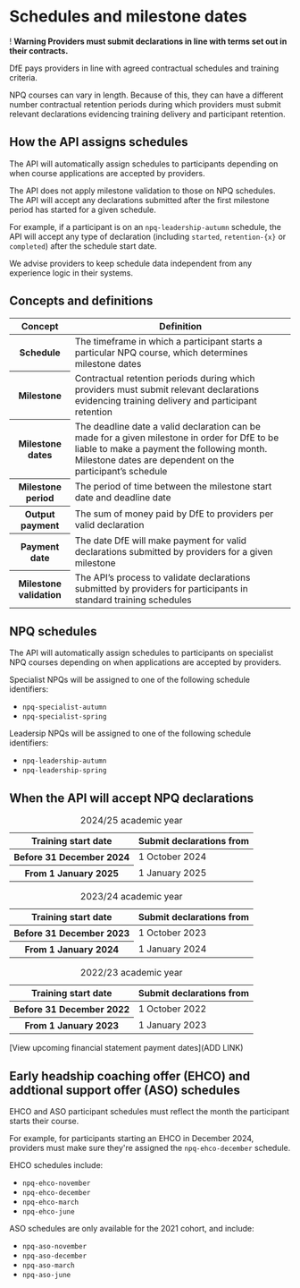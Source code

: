 # Schedules and milestone dates

<div class="govuk-warning-text">
  <span class="govuk-warning-text__icon" aria-hidden="true">!</span>
  <strong class="govuk-warning-text__text">
    <span class="govuk-visually-hidden">Warning</span>
    Providers must submit declarations in line with terms set out in their contracts.
  </strong>
</div>

DfE pays providers in line with agreed contractual schedules and training criteria.

NPQ courses can vary in length. Because of this, they can have a different number contractual retention periods during which providers must submit relevant declarations evidencing training delivery and participant retention.

## How the API assigns schedules

The API will automatically assign schedules to participants depending on when course applications are accepted by providers.

The API does not apply milestone validation to those on NPQ schedules. The API will accept any declarations submitted after the first milestone period has started for a given schedule.

For example, if a participant is on an `npq-leadership-autumn` schedule, the API will accept any type of declaration (including `started`, `retention-{x}` or `completed`) after the schedule start date.

<div class="govuk-inset-text">
We advise providers to keep schedule data independent from any experience logic in their systems.
</div>

## Concepts and definitions

<table class="govuk-table">
  <thead class="govuk-table__head">
    <tr class="govuk-table__row">
      <th scope="col" class="govuk-table__header">Concept</th>
      <th scope="col" class="govuk-table__header">Definition</th>
    </tr>
  </thead>
  <tbody class="govuk-table__body">
    <tr class="govuk-table__row">
      <th scope="row" class="govuk-table__header">Schedule</th>
      <td class="govuk-table__cell">The timeframe in which a participant starts a particular NPQ course, which determines milestone dates</td>
    </tr>
    <tr class="govuk-table__row">
      <th scope="row" class="govuk-table__header">Milestone</th>
      <td class="govuk-table__cell">Contractual retention periods during which providers must submit relevant declarations evidencing training delivery and participant retention</td>
    </tr>
    <tr class="govuk-table__row">
      <th scope="row" class="govuk-table__header">Milestone dates</th>
      <td class="govuk-table__cell">The deadline date a valid declaration can be made for a given milestone in order for DfE to be liable to make a payment the following month. Milestone dates are dependent on the participant’s schedule</td>
    </tr>
     <tr class="govuk-table__row">
      <th scope="row" class="govuk-table__header">Milestone period</th>
      <td class="govuk-table__cell">The period of time between the milestone start date and deadline date</td>
    </tr>
     <tr class="govuk-table__row">
      <th scope="row" class="govuk-table__header">Output payment</th>
      <td class="govuk-table__cell">The sum of money paid by DfE to providers per valid declaration</td>
    </tr>
     <tr class="govuk-table__row">
      <th scope="row" class="govuk-table__header">Payment date</th>
      <td class="govuk-table__cell">The date DfE will make payment for valid declarations submitted by providers for a given milestone</td>
    </tr>
     <tr class="govuk-table__row">
      <th scope="row" class="govuk-table__header">Milestone validation</th>
      <td class="govuk-table__cell">The API’s process to validate declarations submitted by providers for participants in standard training schedules</td>
    </tr>
  </tbody>
</table>

## NPQ schedules 

The API will automatically assign schedules to participants on specialist NPQ courses depending on when applications are accepted by providers.

Specialist NPQs will be assigned to one of the following schedule identifiers:

* `npq-specialist-autumn`
* `npq-specialist-spring`

Leadersip NPQs will be assigned to one of the following schedule identifiers:

* `npq-leadership-autumn`
* `npq-leadership-spring`

## When the API will accept NPQ declarations 

<table class="govuk-table">
  <caption class="govuk-table__caption govuk-table__caption--m">2024/25 academic year</caption>
  <thead class="govuk-table__head">
    <tr class="govuk-table__row">
      <th scope="col" class="govuk-table__header">Training start date</th>
      <th scope="col" class="govuk-table__header">Submit declarations from</th>
    </tr>
  </thead>
  <tbody class="govuk-table__body">
    <tr class="govuk-table__row">
      <th scope="row" class="govuk-table__header">Before 31 December 2024</th>
      <td class="govuk-table__cell">1 October 2024</td>
    </tr>
    <tr class="govuk-table__row">
      <th scope="row" class="govuk-table__header">From 1 January 2025</th>
      <td class="govuk-table__cell">1 January 2025</td>
    </tr>
  </tbody>
</table>

<table class="govuk-table">
  <caption class="govuk-table__caption govuk-table__caption--m">2023/24 academic year</caption>
  <thead class="govuk-table__head">
    <tr class="govuk-table__row">
      <th scope="col" class="govuk-table__header">Training start date</th>
      <th scope="col" class="govuk-table__header">Submit declarations from</th>
    </tr>
  </thead>
  <tbody class="govuk-table__body">
    <tr class="govuk-table__row">
      <th scope="row" class="govuk-table__header">Before 31 December 2023</th>
      <td class="govuk-table__cell">1 October 2023</td>
    </tr>
    <tr class="govuk-table__row">
      <th scope="row" class="govuk-table__header">From 1 January 2024</th>
      <td class="govuk-table__cell">1 January 2024</td>
    </tr>
  </tbody>
</table>

<table class="govuk-table">
  <caption class="govuk-table__caption govuk-table__caption--m">2022/23 academic year</caption>
  <thead class="govuk-table__head">
    <tr class="govuk-table__row">
      <th scope="col" class="govuk-table__header">Training start date</th>
      <th scope="col" class="govuk-table__header">Submit declarations from</th>
    </tr>
  </thead>
  <tbody class="govuk-table__body">
    <tr class="govuk-table__row">
      <th scope="row" class="govuk-table__header">Before 31 December 2022</th>
      <td class="govuk-table__cell">1 October 2022</td>
    </tr>
    <tr class="govuk-table__row">
      <th scope="row" class="govuk-table__header">From 1 January 2023</th>
      <td class="govuk-table__cell">1 January 2023</td>
    </tr>
  </tbody>
</table>

[View upcoming financial statement payment dates](ADD LINK)

## Early headship coaching offer (EHCO) and addtional support offer (ASO) schedules

EHCO and ASO participant schedules must reflect the month the participant starts their course.

For example, for participants starting an EHCO in December 2024, providers must make sure they're assigned the `npq-ehco-december` schedule.

EHCO schedules include:

* `npq-ehco-november`
* `npq-ehco-december`
* `npq-ehco-march`
* `npq-ehco-june`

ASO schedules are only available for the 2021 cohort, and include:

* `npq-aso-november`
* `npq-aso-december`
* `npq-aso-march`
* `npq-aso-june`